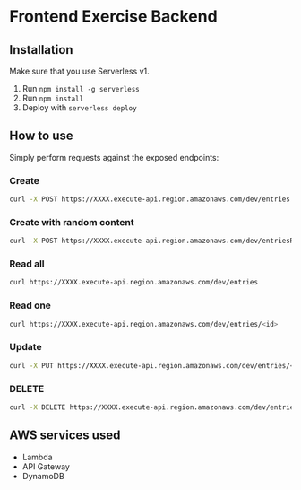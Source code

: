 # Frontend Exercise Backend

## Installation

Make sure that you use Serverless v1.

1. Run `npm install -g serverless`
2. Run `npm install`
3. Deploy with `serverless deploy`

## How to use

Simply perform requests against the exposed endpoints:

### Create

```bash
curl -X POST https://XXXX.execute-api.region.amazonaws.com/dev/entries --data '{ "body" : "Learn Serverless" }'
```

### Create with random content

```bash
curl -X POST https://XXXX.execute-api.region.amazonaws.com/dev/entriesRandom
```



### Read all


```bash
curl https://XXXX.execute-api.region.amazonaws.com/dev/entries
```

### Read one

```bash
curl https://XXXX.execute-api.region.amazonaws.com/dev/entries/<id>
```

### Update

```bash
curl -X PUT https://XXXX.execute-api.region.amazonaws.com/dev/entries/<id> --data '{ "body" : "Understand Serverless" }'
```

### DELETE

```bash
curl -X DELETE https://XXXX.execute-api.region.amazonaws.com/dev/entries/<id>
```

## AWS services used

- Lambda
- API Gateway
- DynamoDB
